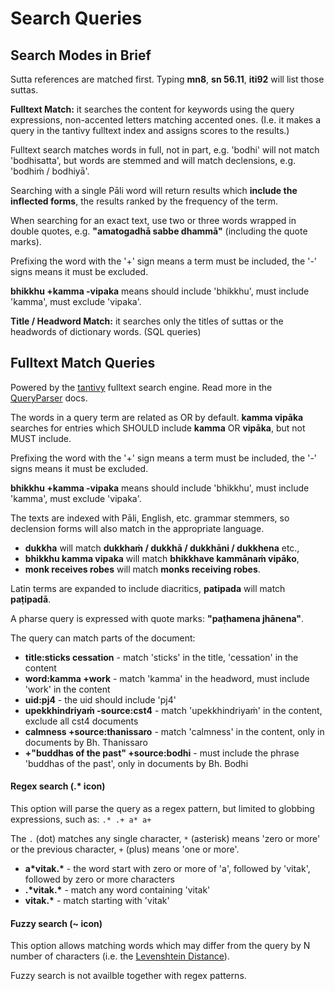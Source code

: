 # Search Queries

## Search Modes in Brief

Sutta references are matched first. Typing **mn8**, **sn 56.11**, **iti92** will list those suttas.

**Fulltext Match:** it searches the content for keywords using the query expressions, non-accented letters matching accented ones. (I.e. it makes a query in the tantivy fulltext index and assigns scores to the results.)

<!--
Fulltext search is faster and more flexible than the Exact Match (SQL) search, but yields many partial matches.
-->

Fulltext search matches words in full, not in part, e.g. 'bodhi' will not match 'bodhisatta', but words are stemmed and will match declensions, e.g. 'bodhiṁ / bodhiyā'.

Searching with a single Pāli word will return results which **include the inflected forms**, the results ranked by the frequency of the term.

When searching for an exact text, use two or three words wrapped in double quotes, e.g.
**"amatogadhā sabbe dhammā"** (including the quote marks).

Prefixing the word with the '+' sign means a term must be included, the '-' signs means it must be excluded.

**bhikkhu +kamma -vipaka** means should include 'bhikkhu', must include 'kamma', must exclude 'vipaka'.

<!--
**Exact Match:** it searches the content for exact matches. (I.e. it makes SQL queries with **%query text%**.)

Exact Match (via SQL) matches in part, i.e. if the query is exactly contained somewhere in the content. E.g. 'vitakka' will match 'kāma**vitakka**ṁ', but there is no stemming, and will not match 'vitakkeyya'.
-->

**Title / Headword Match:** it searches only the titles of suttas or the headwords of dictionary words. (SQL queries)

## Fulltext Match Queries

Powered by the [tantivy](https://github.com/quickwit-oss/tantivy) fulltext search engine. Read more in the [QueryParser](https://docs.rs/tantivy/latest/tantivy/query/struct.QueryParser.html) docs.

The words in a query term are related as OR by default. **kamma vipāka** searches for entries which SHOULD include **kamma** OR **vipāka**, but not MUST include.

Prefixing the word with the '+' sign means a term must be included, the '-' signs means it must be excluded.

**bhikkhu +kamma -vipaka** means should include 'bhikkhu', must include 'kamma', must exclude 'vipaka'.

The texts are indexed with Pāli, English, etc. grammar stemmers, so declension forms will also match in the appropriate language.

- **dukkha** will match **dukkhaṁ / dukkhā / dukkhāni / dukkhena** etc.,
- **bhikkhu kamma vipaka** will match **bhikkhave kammānaṁ vipāko**,
- **monk receives robes** will match **monks receiving robes**.

Latin terms are expanded to include diacritics, **patipada** will match **paṭipadā**.

A pharse query is expressed with quote marks: **"paṭhamena jhānena"**.

The query can match parts of the document:

- **title:sticks cessation** - match 'sticks' in the title, 'cessation' in the content
- **word:kamma +work** - match 'kamma' in the headword, must include 'work' in the content
- **uid:pj4** - the uid should include 'pj4'
- **upekkhindriyaṁ -source:cst4** - match 'upekkhindriyaṁ' in the content, exclude all cst4 documents
- **calmness +source:thanissaro** - match 'calmness' in the content, only in documents by Bh. Thanissaro
- **+"buddhas of the past" +source:bodhi** - must include the phrase 'buddhas of the past', only in documents by Bh. Bodhi

#### Regex search (.* icon)

This option will parse the query as a regex pattern, but limited to globbing expressions, such as: `.* .+ a* a+`

The `.` (dot) matches any single character, `*` (asterisk) means 'zero or more' or the previous character, `+` (plus) means 'one or more'.

- **a\*vitak.\*** - the word start with zero or more of 'a', followed by 'vitak', followed by zero or more characters
- **.\*vitak.\*** - match any word containing 'vitak'
- **vitak.\*** - match starting with 'vitak'

#### Fuzzy search (~ icon)

This option allows matching words which may differ from the query by N number of characters (i.e. the [Levenshtein Distance](https://devopedia.org/levenshtein-distance)).

Fuzzy search is not availble together with regex patterns.

<!--

## Exact Match Queries

Joining terms with **AND** creates filtered SQL queries.

**kamma vipāka**: will match texts which contain the exact expression 'kamma vipāka' (including the space).

**kamma AND vipāka**: will match texts which contain both 'kamma' and 'vipāka', anywhere in the text (including 'kammavipāka').

-->
